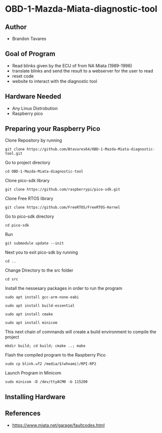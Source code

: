# OBD-1-Mazda-Miata-diagnostic-tool

## Author 
- Brandon Tavares

## Goal of Program
- Read blinks given by the ECU of from NA Miata (1989-1996)
- translate blinks and send the result to a webserver for the user to read
- reset code
- website to interact with the diagnostic tool

## Hardware Needed
- Any Linux Distrobution
- Raspberry pico

## Preparing your Raspberry Pico

Clone Repository by running 
```
git clone https://github.com/Btavares64/OBD-1-Mazda-Miata-diagnostic-tool.git
```

Go to project directory
```
cd OBD-1-Mazda-Miata-diagnostic-tool
```

Clone pico-sdk library
```
git clone https://github.com/raspberrypi/pico-sdk.git
```

Clone Free RTOS library
```
git clone https://github.com/FreeRTOS/FreeRTOS-Kernel
```

Go to pico-sdk directory
```
cd pico-sdk
```

Run 
```
git submodule update --init
```

Next you to exit pico-sdk by running
```
cd ..
```

Change Directory to the src folder
```
cd src
```

Install the nessesary packages in order to run the program
```
sudo apt install gcc-arm-none-eabi
```

```
sudo apt install build-essential
```

```
sudo apt install cmake
```

```
sudo apt install minicom
```

This next chain of commands will create a build environment to compile the 
project
```
mkdir build; cd build; cmake ..; make
```

Flash the compiled program to the Raspberry Pico
```
sudo cp blink.uf2 /media/$(whoami)/RPI-RP2
```

Launch Program in Minicom
```
sudo minicom -D /dev/ttyACM0 -b 115200
```

## Installing Hardware

## References
- https://www.miata.net/garage/faultcodes.html


